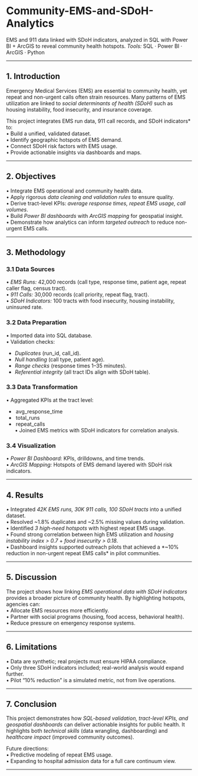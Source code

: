 # Community-EMS-and-SDoH-Analytics
EMS and 911 data linked with SDoH indicators, analyzed in SQL with Power BI + ArcGIS to reveal community health hotspots. 
*Tools:* SQL · Power BI · ArcGIS · Python  

---

## 1. Introduction  
Emergency Medical Services (EMS) are essential to community health, yet repeat and non-urgent calls often strain resources. Many patterns of EMS utilization are linked to *social determinants of health (SDoH)* such as housing instability, food insecurity, and insurance coverage.  

This project integrates EMS run data, 911 call records, and SDoH indicators* to:  
•⁠  ⁠Build a unified, validated dataset.  
•⁠  ⁠Identify geographic hotspots of EMS demand.  
•⁠  ⁠Connect SDoH risk factors with EMS usage.  
•⁠  ⁠Provide actionable insights via dashboards and maps. 

---

## 2. Objectives  
•⁠  ⁠Integrate EMS operational and community health data.  
•⁠  ⁠Apply rigorous *data cleaning and validation rules* to ensure quality.  
•⁠  ⁠Derive tract-level KPIs: *average response times, repeat EMS usage, call volumes*.  
•⁠  ⁠Build *Power BI dashboards* with *ArcGIS mapping* for geospatial insight.  
•⁠  ⁠Demonstrate how analytics can inform *targeted outreach* to reduce non-urgent EMS calls.  

---

## 3. Methodology  

### 3.1 Data Sources  
•⁠  ⁠*EMS Runs:* 42,000 records (call type, response time, patient age, repeat caller flag, census tract).  
•⁠  ⁠*911 Calls:* 30,000 records (call priority, repeat flag, tract).  
•⁠  ⁠*SDoH Indicators:* 100 tracts with food insecurity, housing instability, uninsured rate.  

### 3.2 Data Preparation  
•⁠  ⁠Imported data into SQL database.  
•⁠  ⁠Validation checks:  
  - *Duplicates* (run_id, call_id).  
  - *Null handling* (call type, patient age).  
  - *Range checks* (response times 1–35 minutes).  
  - *Referential integrity* (all tract IDs align with SDoH table).  

### 3.3 Data Transformation  
•⁠  ⁠Aggregated KPIs at the tract level:  
  - ⁠ avg_response_time ⁠  
  - ⁠ total_runs ⁠  
  - ⁠ repeat_calls ⁠  
•⁠  ⁠Joined EMS metrics with SDoH indicators for correlation analysis.  

### 3.4 Visualization  
•⁠  ⁠*Power BI Dashboard:* KPIs, drilldowns, and time trends.  
•⁠  ⁠*ArcGIS Mapping:* Hotspots of EMS demand layered with SDoH risk indicators.  

---

## 4. Results  
•⁠  ⁠Integrated *42K EMS runs, 30K 911 calls, 100 SDoH tracts* into a unified dataset.  
•⁠  ⁠Resolved ~1.8% duplicates and ~2.5% missing values during validation.  
•⁠  ⁠Identified *3 high-need hotspots* with highest repeat EMS usage.  
•⁠  ⁠Found strong correlation between high EMS utilization and *housing instability index > 0.7* + *food insecurity > 0.18*.  
•⁠  ⁠Dashboard insights supported outreach pilots that achieved a *~10% reduction in non-urgent repeat EMS calls* in pilot communities.  

---

## 5. Discussion  
The project shows how linking *EMS operational data with SDoH indicators* provides a broader picture of community health. By highlighting hotspots, agencies can:  
•⁠  ⁠Allocate EMS resources more efficiently.  
•⁠  ⁠Partner with social programs (housing, food access, behavioral health).  
•⁠  ⁠Reduce pressure on emergency response systems.  

---

## 6. Limitations  
•⁠  ⁠Data are synthetic; real projects must ensure HIPAA compliance.  
•⁠  ⁠Only three SDoH indicators included; real-world analysis would expand further.  
•⁠  ⁠Pilot “10% reduction” is a simulated metric, not from live operations.  

---

## 7. Conclusion  
This project demonstrates how *SQL-based validation, tract-level KPIs, and geospatial dashboards* can deliver actionable insights for public health. It highlights both *technical skills* (data wrangling, dashboarding) and *healthcare impact* (improved community outcomes).  

Future directions:  
•⁠  ⁠Predictive modeling of repeat EMS usage.  
•⁠  ⁠Expanding to hospital admission data for a full care continuum view.  

---

